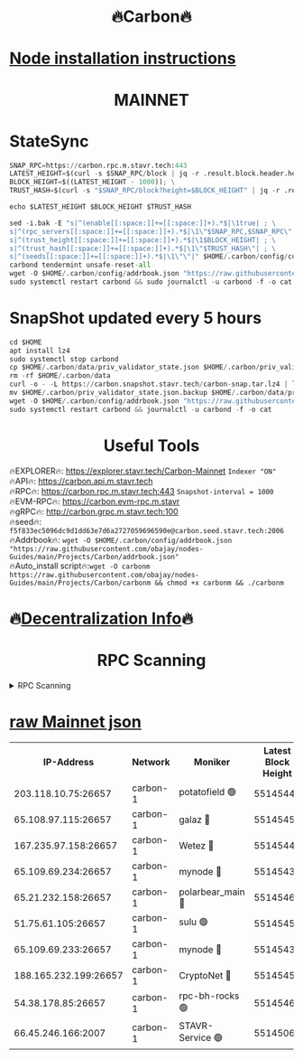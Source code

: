 <h1 align="center"> 🔥Carbon🔥</h1>

[Node installation instructions](https://github.com/obajay/nodes-Guides/tree/main/Projects/Carbon)
=
<h1 align="center"> MAINNET</h1>

# StateSync
```python
SNAP_RPC=https://carbon.rpc.m.stavr.tech:443
LATEST_HEIGHT=$(curl -s $SNAP_RPC/block | jq -r .result.block.header.height); \
BLOCK_HEIGHT=$((LATEST_HEIGHT - 1000)); \
TRUST_HASH=$(curl -s "$SNAP_RPC/block?height=$BLOCK_HEIGHT" | jq -r .result.block_id.hash)

echo $LATEST_HEIGHT $BLOCK_HEIGHT $TRUST_HASH

sed -i.bak -E "s|^(enable[[:space:]]+=[[:space:]]+).*$|\1true| ; \
s|^(rpc_servers[[:space:]]+=[[:space:]]+).*$|\1\"$SNAP_RPC,$SNAP_RPC\"| ; \
s|^(trust_height[[:space:]]+=[[:space:]]+).*$|\1$BLOCK_HEIGHT| ; \
s|^(trust_hash[[:space:]]+=[[:space:]]+).*$|\1\"$TRUST_HASH\"| ; \
s|^(seeds[[:space:]]+=[[:space:]]+).*$|\1\"\"|" $HOME/.carbon/config/config.toml
carbond tendermint unsafe-reset-all
wget -O $HOME/.carbon/config/addrbook.json "https://raw.githubusercontent.com/obajay/nodes-Guides/main/Projects/Carbon/addrbook.json"
sudo systemctl restart carbond && sudo journalctl -u carbond -f -o cat
```
# SnapShot  updated every 5 hours
```python
cd $HOME
apt install lz4
sudo systemctl stop carbond
cp $HOME/.carbon/data/priv_validator_state.json $HOME/.carbon/priv_validator_state.json.backup
rm -rf $HOME/.carbon/data
curl -o - -L https://carbon.snapshot.stavr.tech/carbon-snap.tar.lz4 | lz4 -c -d - | tar -x -C $HOME/.carbon --strip-components 2
mv $HOME/.carbon/priv_validator_state.json.backup $HOME/.carbon/data/priv_validator_state.json
wget -O $HOME/.carbon/config/addrbook.json "https://raw.githubusercontent.com/obajay/nodes-Guides/main/Projects/Carbon/addrbook.json"
sudo systemctl restart carbond && journalctl -u carbond -f -o cat
```

 <h1 align="center"> Useful Tools</h1>

🔥EXPLORER🔥:     https://explorer.stavr.tech/Carbon-Mainnet        `Indexer "ON"` \
🔥API🔥:          https://carbon.api.m.stavr.tech \
🔥RPC🔥:          https://carbon.rpc.m.stavr.tech:443              `Snapshot-interval = 1000` \
🔥EVM-RPC🔥:      https://carbon.evm-rpc.m.stavr \
🔥gRPC🔥:         http://carbon.grpc.m.stavr.tech:100 \
🔥seed🔥:      `f5f833ec5096dc9d1dd63e7d6a2727059696590e@carbon.seed.stavr.tech:2006` \
🔥Addrbook🔥:  `wget -O $HOME/.carbon/config/addrbook.json "https://raw.githubusercontent.com/obajay/nodes-Guides/main/Projects/Carbon/addrbook.json"` \
🔥Auto_install script🔥:`wget -O carbonm https://raw.githubusercontent.com/obajay/nodes-Guides/main/Projects/Carbon/carbonm && chmod +x carbonm && ./carbonm`

🔥[Decentralization Info](https://github.com/obajay/StateSync-snapshots/tree/main/Projects/Carbon/Decentralization)🔥
=
<h1 align="center"> RPC Scanning</h1>

<details>
<summary>RPC Scanning</summary>

<h2 align="center"> We scan nodes in real time every 4 hours. And we provide the final result of RPC endpoints.
We cannot influence the operation of these nodes in any way. </h2>


```python
If Voting Power is higher than 0 --> then the Node is a validator of the network and may be subject to attack and be a potential threat to the chain.
```
```python
We marked such validators with a red symbol
```

</details>

[raw Mainnet json](https://rpc-check.carbonm.stavr.tech/carbonm/rpc-carbonm-result.json)
=


<table><tr><th>IP-Address</th><th>Network</th><th>Moniker</th><th>Latest Block Height</th><th>Earliest Block Height</th><th>Catching Up</th><th>Tx Index</th><th>Voting Power</th><th>Scan Time</th></tr><tr><td>203.118.10.75:26657</td><td>carbon-1</td><td>potatofield 🟢</td><td>55145444</td><td>21164241</td><td>False</td><td>on</td><td>0</td><td>2024-03-21T09:17:22.942238801UTC</td></tr><tr><td>65.108.97.115:26657</td><td>carbon-1</td><td>galaz 🔴</td><td>55145457</td><td>47374001</td><td>False</td><td>on</td><td>10463105545</td><td>2024-03-21T09:17:54.879089940UTC</td></tr><tr><td>167.235.97.158:26657</td><td>carbon-1</td><td>Wetez 🔴</td><td>55145446</td><td>48067570</td><td>False</td><td>on</td><td>1385281113</td><td>2024-03-21T09:17:29.266339563UTC</td></tr><tr><td>65.109.69.234:26657</td><td>carbon-1</td><td>mynode 🔴</td><td>55145438</td><td>53160001</td><td>False</td><td>off</td><td>12066670463</td><td>2024-03-21T09:17:11.781715885UTC</td></tr><tr><td>65.21.232.158:26657</td><td>carbon-1</td><td>polarbear_main 🔴</td><td>55145460</td><td>54286001</td><td>False</td><td>on</td><td>10733422632</td><td>2024-03-21T09:17:59.477817098UTC</td></tr><tr><td>51.75.61.105:26657</td><td>carbon-1</td><td>sulu 🟢</td><td>55145451</td><td>54542001</td><td>False</td><td>off</td><td>0</td><td>2024-03-21T09:17:38.284659081UTC</td></tr><tr><td>65.109.69.233:26657</td><td>carbon-1</td><td>mynode 🔴</td><td>55145438</td><td>54660001</td><td>False</td><td>off</td><td>8116357532</td><td>2024-03-21T09:17:11.473876427UTC</td></tr><tr><td>188.165.232.199:26657</td><td>carbon-1</td><td>CryptoNet 🔴</td><td>55145459</td><td>55078001</td><td>False</td><td>off</td><td>3518394068</td><td>2024-03-21T09:17:59.182760504UTC</td></tr><tr><td>54.38.178.85:26657</td><td>carbon-1</td><td>rpc-bh-rocks 🟢</td><td>55145463</td><td>55108001</td><td>False</td><td>on</td><td>0</td><td>2024-03-21T09:18:05.869662228UTC</td></tr><tr><td>66.45.246.166:2007</td><td>carbon-1</td><td>STAVR-Service 🟢</td><td>55145066</td><td>55137001</td><td>False</td><td>on</td><td>0</td><td>2024-03-21T09:17:37.989400430UTC</td></tr></table>
